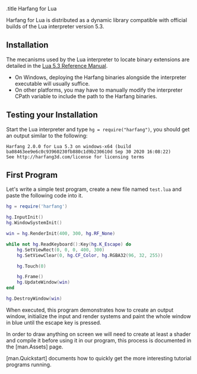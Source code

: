 .title Harfang for Lua

Harfang for Lua is distributed as a dynamic library compatible with official builds of the Lua interpreter version 5.3.

## Installation

The mecanisms used by the Lua interpreter to locate binary extensions are detailed in the [Lua 5.3 Reference Manual](https://www.lua.org/manual/5.3/manual.html#pdf-LUA_CPATH).

- On Windows, deploying the Harfang binaries alongside the interpreter executable will usually suffice.
- On other platforms, you may have to manually modify the interpreter CPath variable to include the path to the Harfang binaries.

## Testing your Installation

Start the Lua interpreter and type `hg = require("harfang")`, you should get an output similar to the following:

```text
Harfang 2.0.0 for Lua 5.3 on windows-x64 (build ba08463ee9e6c0c93960230fb880c1d9b230610d Sep 30 2020 16:08:22)
See http://harfang3d.com/license for licensing terms
```

## First Program

Let's write a simple test program, create a new file named `test.lua` and paste the following code into it.

```lua
hg = require('harfang')

hg.InputInit()
hg.WindowSystemInit()

win = hg.RenderInit(400, 300, hg.RF_None)

while not hg.ReadKeyboard():Key(hg.K_Escape) do
	hg.SetViewRect(0, 0, 0, 400, 300)
	hg.SetViewClear(0, hg.CF_Color, hg.RGBA32(96, 32, 255))

	hg.Touch(0)

	hg.Frame()
	hg.UpdateWindow(win)
end

hg.DestroyWindow(win)
```

When executed, this program demonstrates how to create an output window, initialize the input and render systems and paint the whole window in blue until the escape key is pressed.

In order to draw anything on screen we will need to create at least a shader and compile it before using it in our program, this process is documented in the [man.Assets] page.

[man.Quickstart] documents how to quickly get the more interesting tutorial programs running.